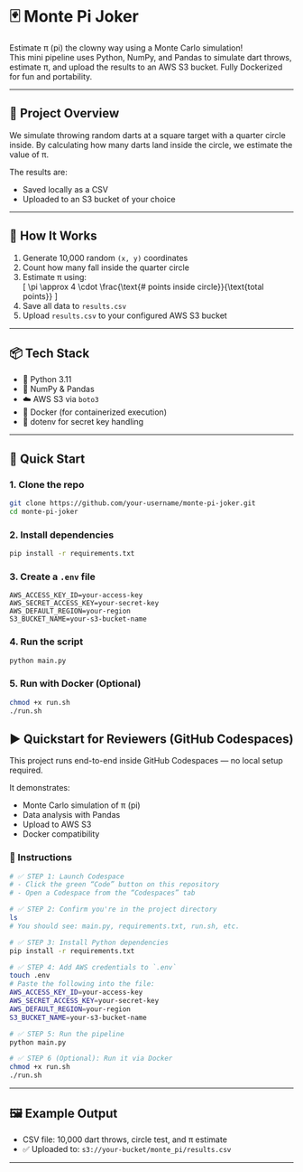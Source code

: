 
# 🃏 Monte Pi Joker

Estimate π (pi) the clowny way using a Monte Carlo simulation!  
This mini pipeline uses Python, NumPy, and Pandas to simulate dart throws, estimate π, and upload the results to an AWS S3 bucket. Fully Dockerized for fun and portability.

---

## 🎯 Project Overview

We simulate throwing random darts at a square target with a quarter circle inside. By calculating how many darts land inside the circle, we estimate the value of π.

The results are:
- Saved locally as a CSV
- Uploaded to an S3 bucket of your choice

---

## 🧠 How It Works

1. Generate 10,000 random `(x, y)` coordinates
2. Count how many fall inside the quarter circle
3. Estimate π using:  
   \[
   \pi \approx 4 \cdot \frac{\text{# points inside circle}}{\text{total points}}
   \]
4. Save all data to `results.csv`
5. Upload `results.csv` to your configured AWS S3 bucket

---

## 📦 Tech Stack

- 🐍 Python 3.11
- 🔢 NumPy & Pandas
- ☁️ AWS S3 via `boto3`
- 🐳 Docker (for containerized execution)
- 🧪 dotenv for secret key handling

---

## 🚀 Quick Start

### 1. Clone the repo

```bash
git clone https://github.com/your-username/monte-pi-joker.git
cd monte-pi-joker
```

### 2. Install dependencies

```bash
pip install -r requirements.txt
```

### 3. Create a `.env` file

```env
AWS_ACCESS_KEY_ID=your-access-key
AWS_SECRET_ACCESS_KEY=your-secret-key
AWS_DEFAULT_REGION=your-region
S3_BUCKET_NAME=your-s3-bucket-name
```

### 4. Run the script

```bash
python main.py
```

### 5. Run with Docker (Optional)

```bash
chmod +x run.sh
./run.sh
```
## ▶️ Quickstart for Reviewers (GitHub Codespaces)

This project runs end-to-end inside GitHub Codespaces — no local setup required.

It demonstrates:
- Monte Carlo simulation of π (pi)
- Data analysis with Pandas
- Upload to AWS S3
- Docker compatibility

### 🔧 Instructions

```bash
# ✅ STEP 1: Launch Codespace
# - Click the green “Code” button on this repository
# - Open a Codespace from the “Codespaces” tab

# ✅ STEP 2: Confirm you're in the project directory
ls
# You should see: main.py, requirements.txt, run.sh, etc.

# ✅ STEP 3: Install Python dependencies
pip install -r requirements.txt

# ✅ STEP 4: Add AWS credentials to `.env`
touch .env
# Paste the following into the file:
AWS_ACCESS_KEY_ID=your-access-key
AWS_SECRET_ACCESS_KEY=your-secret-key
AWS_DEFAULT_REGION=your-region
S3_BUCKET_NAME=your-s3-bucket-name

# ✅ STEP 5: Run the pipeline
python main.py

# ✅ STEP 6 (Optional): Run it via Docker
chmod +x run.sh
./run.sh
```

---

## 🖼️ Example Output

- CSV file: 10,000 dart throws, circle test, and π estimate  
- ✅ Uploaded to: `s3://your-bucket/monte_pi/results.csv`

---
